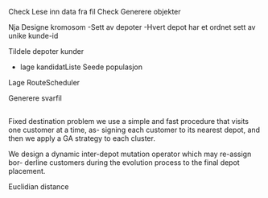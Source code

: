 Check Lese inn data fra fil
Check Generere objekter

Nja Designe kromosom
-Sett av depoter
-Hvert depot har et ordnet sett av unike kunde-id

Tildele depoter kunder
- lage kandidatListe
Seede populasjon

Lage RouteScheduler

Generere svarfil


##
Fixed destination problem
we use a simple and fast procedure that visits one customer at a time, as-
signing each customer to its nearest depot, and then we apply a GA strategy to each
cluster.

We design a dynamic inter-depot mutation operator which may re-assign bor-
derline customers during the evolution process to the final depot placement.

Euclidian distance